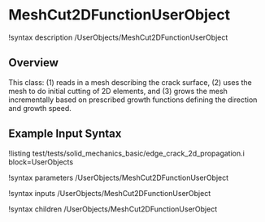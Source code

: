 # MeshCut2DFunctionUserObject

!syntax description /UserObjects/MeshCut2DFunctionUserObject

## Overview

This class: (1) reads in a mesh describing the crack surface, (2) uses the mesh to do initial cutting of 2D elements, and (3) grows the mesh incrementally based on prescribed growth functions defining the direction and growth speed.

## Example Input Syntax

!listing test/tests/solid_mechanics_basic/edge_crack_2d_propagation.i block=UserObjects

!syntax parameters /UserObjects/MeshCut2DFunctionUserObject

!syntax inputs /UserObjects/MeshCut2DFunctionUserObject

!syntax children /UserObjects/MeshCut2DFunctionUserObject

